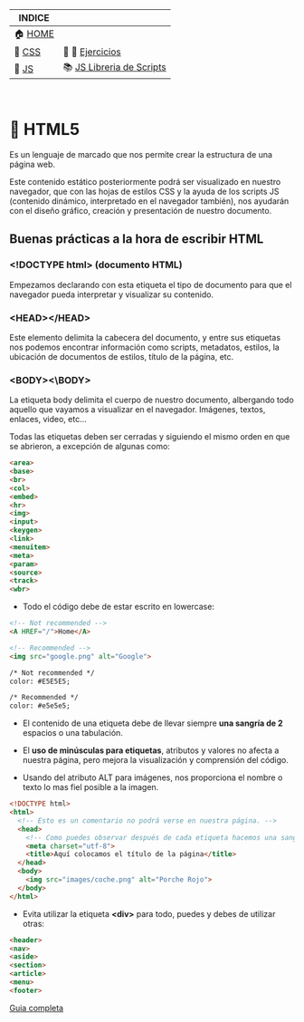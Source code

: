 | INDICE |  |
| ------------- | ------------- |
| :house:  [HOME](/README.md)     |  |
| 📕  [CSS](/documentation/css.md)  | :pencil: 📐 [Ejercicios](/tests/exercices.md) |
| 📕  [JS](/documentation/js.md)  | :books: [JS Libreria de Scripts](/scripts_library/scripts.md)  |

&nbsp; 
&nbsp; 
# 📕 HTML5

Es un lenguaje de marcado que nos permite crear la estructura de una página web.

Este contenido estático posteriormente podrá ser visualizado en nuestro navegador, que con las hojas de estilos CSS y la ayuda de los scripts JS (contenido dinámico, interpretado en el navegador también), nos ayudarán con el diseño gráfico, creación y presentación de nuestro documento. 
&nbsp; 

## Buenas prácticas a la hora de escribir HTML

### \<!DOCTYPE html>  (documento HTML)

Empezamos declarando con esta etiqueta el tipo de documento para que el navegador pueda interpretar y visualizar su contenido.

### \<HEAD>\</HEAD>
Este elemento delimita la cabecera del documento, y entre sus etiquetas nos podemos encontrar información como scripts, metadatos, estilos, la ubicación de documentos de estilos, título de la página, etc.

### \<BODY>\<\BODY>
La etiqueta body delimita el cuerpo de nuestro documento, albergando todo aquello que vayamos a visualizar en el navegador. Imágenes, textos, enlaces, video, etc…

Todas las etiquetas deben ser cerradas y siguiendo el mismo orden en que se abrieron, a excepción de algunas como:
```html
<area>
<base>
<br>
<col>
<embed>
<hr>
<img>
<input>
<keygen>
<link>
<menuitem>
<meta>
<param>
<source>
<track>
<wbr>
```
 + Todo el código debe de estar escrito en lowercase:
 
 ```html
<!-- Not recommended -->
<A HREF="/">Home</A>

<!-- Recommended -->
<img src="google.png" alt="Google">

/* Not recommended */
color: #E5E5E5;

/* Recommended */
color: #e5e5e5;


 ```
 
 + El contenido de una etiqueta debe de llevar siempre **una sangría de 2** espacios o una tabulación.
 
 + El **uso de minúsculas para etiquetas**, atributos y valores no afecta a nuestra página, pero mejora la visualización y comprensión del código.
 + Usando del atributo ALT para imágenes, nos proporciona el nombre o texto lo mas fiel posible a la imagen.

```html
<!DOCTYPE html>
<html>
  <!-- Esto es un comentario no podrá verse en nuestra página. -->
  <head>
    <!-- Como puedes observar después de cada etiqueta hacemos una sangría de dos espacios o tabulación (identación) -->
    <meta charset="utf-8">
    <title>Aquí colocamos el título de la página</title>
  </head>
  <body>    
    <img src="images/coche.png" alt="Porche Rojo">
  </body>
</html>
 ```
 + Evita utilizar la etiqueta **\<div>** para todo, puedes y debes de utilizar otras:
 ```html
<header>
<nav>
<aside>
<section>
<article>
<menu>
<footer>
 ```
 
 
[Guia completa](https://google.github.io/styleguide/htmlcssguide.html)

